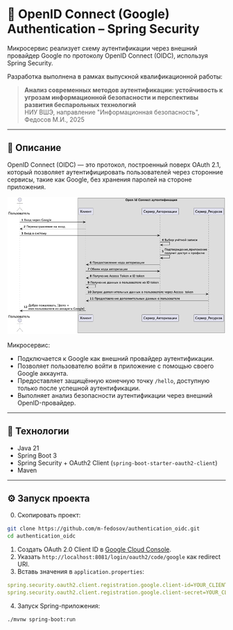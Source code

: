 # 🔐 OpenID Connect (Google) Authentication – Spring Security

Микросервис реализует схему аутентификации через внешний провайдер Google по протоколу OpenID Connect (OIDC), используя Spring Security.

Разработка выполнена в рамках выпускной квалификационной работы:

> **Анализ современных методов аутентификации: устойчивость к угрозам информационной безопасности и перспективы развития беспарольных технологий**  
> НИУ ВШЭ, направление "Информационная безопасность", Федосов М.И., 2025

---

## 📌 Описание

OpenID Connect (OIDC) — это протокол, построенный поверх OAuth 2.1, который позволяет аутентифицировать пользователей через сторонние сервисы, такие как Google, без хранения паролей на стороне приложения.

![](oidc.png)

Микросервис:

- Подключается к Google как внешний провайдер аутентификации.
- Позволяет пользователю войти в приложение с помощью своего Google аккаунта.
- Предоставляет защищённую конечную точку `/hello`, доступную только после успешной аутентификации.
- Выполняет анализ безопасности аутентификации через внешний OpenID-провайдер.

---

## 🧩 Технологии

- Java 21
- Spring Boot 3
- Spring Security + OAuth2 Client (`spring-boot-starter-oauth2-client`)
- Maven

---

## ⚙️ Запуск проекта

0. Скопировать проект:
```bash
git clone https://github.com/m-fedosov/authentication_oidc.git
cd authentication_oidc
```
1. Создать OAuth 2.0 Client ID в [Google Cloud Console](https://console.cloud.google.com/apis/credentials).
2. Указать `http://localhost:8081/login/oauth2/code/google` как redirect URI.
3. Вставь значения в `application.properties`:

```yaml
spring.security.oauth2.client.registration.google.client-id=YOUR_CLIENT_ID
spring.security.oauth2.client.registration.google.client-secret=YOUR_CLIENT_SECRET
```

4. Запуск Spring-приложения:
```bash
./mvnw spring-boot:run
```
